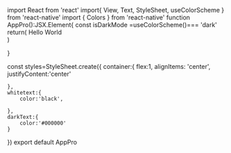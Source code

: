 import React from 'react'
import{
    View,
    Text,
    StyleSheet,
    useColorScheme
} from 'react-native'
import { Colors } from 'react-native'
function AppPro():JSX.Element{
    const isDarkMode =useColorScheme()=== 'dark'
    return(
 <View style={styles.container}> 
    <Text style={isDarkMode?styles.whitetext:styles.whitetext}>Hello World</Text>
 </View>       
    ) 

}

const styles=StyleSheet.create({
    container:{
        flex:1,
        alignItems: 'center',
        justifyContent:'center'
        

    },
    whitetext:{
        color:'black',

    },
    darkText:{
        color:'#000000'
    }
})
export default AppPro 
